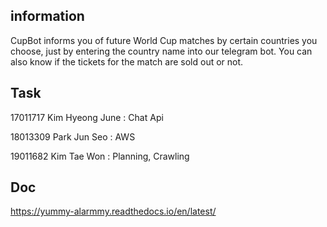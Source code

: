 ## information

CupBot informs you of future World Cup matches by certain countries you choose, just by entering the country name into our telegram bot. You can also know if the tickets for the match are sold out or not.


## Task

17011717    Kim Hyeong June   :  Chat Api  

18013309    Park Jun Seo      :   AWS  

19011682    Kim Tae Won       :  Planning, Crawling  
## Doc
https://yummy-alarmmy.readthedocs.io/en/latest/
